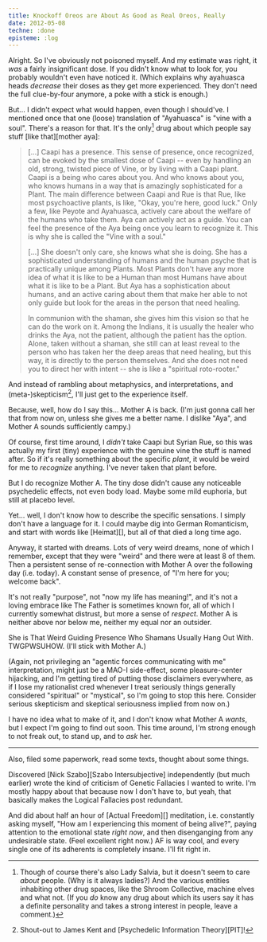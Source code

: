```yaml
---
title: Knockoff Oreos are About As Good as Real Oreos, Really
date: 2012-05-08
techne: :done
episteme: :log
---
```


Alright. So I've obviously not poisoned myself. And my estimate was right, it *was* a fairly insignificant dose. If you didn't know what to look for, you probably wouldn't even have noticed it. (Which explains why ayahuasca heads *decrease* their doses as they get more experienced. They don't need the full clue-by-four anymore, a poke with a stick is enough.)

But... I didn't expect what would happen, even though I should've. I mentioned once that one (loose) translation of "Ayahuasca" is "vine with a soul". There's a reason for that. It's the only[^only] drug about which people say stuff [like that][mother aya]:

[^only]: Though of course there's also Lady Salvia, but it doesn't seem to care *about* people. (Why is it always ladies?) And the various entities inhabiting other drug spaces, like the Shroom Collective, machine elves and what not. (If you *do* know any drug about which its users say it has a definite personality and takes a strong interest in people, leave a comment.) 

> [...] Caapi has a presence. This sense of presence, once recognized, can be evoked by the smallest dose of Caapi -- even by handling an old, strong, twisted piece of Vine, or by living with a Caapi plant. Caapi is a being who cares about you. And who knows about you, who knows humans in a way that is amazingly sophisticated for a Plant. The main difference between Caapi and Rue is that Rue, like most psychoactive plants, is like, "Okay, you're here, good luck." Only a few, like Peyote and Ayahuasca, actively care about the welfare of the humans who take them. Aya can actively act as a guide. You can feel the presence of the Aya being once you learn to recognize it. This is why she is called the "Vine with a soul."
>
> [...] She doesn't only care, she knows what she is doing. She has a sophisticated understanding of humans and the human psyche that is practically unique among Plants. Most Plants don't have any more idea of what it is like to be a Human than most Humans have about what it is like to be a Plant. But Aya has a sophistication about humans, and an active caring about them that make her able to not only guide but look for the areas in the person that need healing.
>
> In communion with the shaman, she gives him this vision so that he can do the work on it. Among the Indians, it is usually the healer who drinks the Aya, not the patient, although the patient has the option. Alone, taken without a shaman, she still can at least reveal to the person who has taken her the deep areas that need healing, but this way, it is directly to the person themselves. And she does not need you to direct her with intent -- she is like a "spiritual roto-rooter." 

And instead of rambling about metaphysics, and interpretations, and (meta-)skepticism[^skepticism], I'll just get to the experience itself.

Because, well, how do I say this... Mother A is back. (I'm just gonna call her that from now on, unless she gives me a better name. I dislike "Aya", and Mother A sounds sufficiently campy.)

Of course, first time around, I *didn't* take Caapi but Syrian Rue, so this was actually my first (tiny) experience with the genuine vine the stuff is named after. So if it's really something about the specific *plant*, it would be weird for me to *recognize* anything. I've never taken that plant before.

But I do recognize Mother A. The tiny dose didn't cause any noticeable psychedelic effects, not even body load. Maybe some mild euphoria, but still at placebo level.

Yet... well, I don't know how to describe the specific sensations. I simply don't have a language for it. I could maybe dig into German Romanticism, and start with words like [Heimat][], but all of that died a long time ago.

Anyway, it started with dreams. Lots of very weird dreams, none of which I remember, except that they were "weird" and there were at least 8 of them. Then a persistent sense of re-connection with Mother A over the following day (i.e. today). A constant sense of presence, of "I'm here for you; welcome back".

It's not really "purpose", not "now my life has meaning!", and it's not a loving embrace like The Father is sometimes known for, all of which I currently somewhat distrust, but more a sense of *respect*. Mother A is neither above nor below me, neither my equal nor an outsider.

She is That Weird Guiding Presence Who Shamans Usually Hang Out With. TWGPWSUHOW. (I'll stick with Mother A.)

(Again, not privileging an "agentic forces communicating with me" interpretation, might just be a MAO-I side-effect, some pleasure-center hijacking, and I'm getting tired of putting those disclaimers everywhere, as if I lose my rationalist cred whenever I treat seriously things generally considered "spiritual" or "mystical", so I'm going to stop this here. Consider serious skepticism and skeptical seriousness implied from now on.)

I have no idea what to make of it, and I don't know what Mother A *wants*, but I expect I'm going to find out soon. This time around, I'm strong enough to not freak out, to stand up, and to *ask* her.

[^skepticism]: Shout-out to James Kent and [Psychedelic Information Theory][PIT]!

---

Also, filed some paperwork, read some texts, thought about some things.

Discovered [Nick Szabo][Szabo Intersubjective] independently (but much earlier) wrote the kind of criticism of Genetic Fallacies I wanted to write. I'm mostly happy about that because now I don't have to, but yeah, that basically makes the Logical Fallacies post redundant.

And did about half an hour of [Actual Freedom][] meditation, i.e. constantly asking myself, "How am I experiencing this moment of being alive?", paying attention to the emotional state *right now*, and then disenganging from any undesirable state. (Feel excellent right now.) AF is way cool, and every single one of its adherents is completely insane. I'll fit right in.
